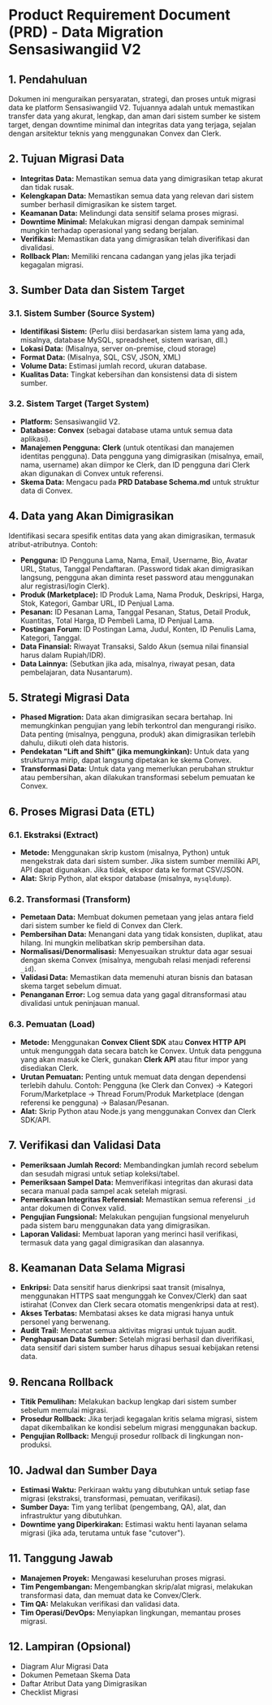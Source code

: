 # Product Requirement Document (PRD) - Data Migration Sensasiwangiid V2

## 1. Pendahuluan

Dokumen ini menguraikan persyaratan, strategi, dan proses untuk migrasi data ke platform Sensasiwangiid V2. Tujuannya adalah untuk memastikan transfer data yang akurat, lengkap, dan aman dari sistem sumber ke sistem target, dengan downtime minimal dan integritas data yang terjaga, sejalan dengan arsitektur teknis yang menggunakan Convex dan Clerk.

## 2. Tujuan Migrasi Data

- **Integritas Data:** Memastikan semua data yang dimigrasikan tetap akurat dan tidak rusak.
- **Kelengkapan Data:** Memastikan semua data yang relevan dari sistem sumber berhasil dimigrasikan ke sistem target.
- **Keamanan Data:** Melindungi data sensitif selama proses migrasi.
- **Downtime Minimal:** Melakukan migrasi dengan dampak seminimal mungkin terhadap operasional yang sedang berjalan.
- **Verifikasi:** Memastikan data yang dimigrasikan telah diverifikasi dan divalidasi.
- **Rollback Plan:** Memiliki rencana cadangan yang jelas jika terjadi kegagalan migrasi.

## 3. Sumber Data dan Sistem Target

### 3.1. Sistem Sumber (Source System)
- **Identifikasi Sistem:** (Perlu diisi berdasarkan sistem lama yang ada, misalnya, database MySQL, spreadsheet, sistem warisan, dll.)
- **Lokasi Data:** (Misalnya, server on-premise, cloud storage)
- **Format Data:** (Misalnya, SQL, CSV, JSON, XML)
- **Volume Data:** Estimasi jumlah record, ukuran database.
- **Kualitas Data:** Tingkat kebersihan dan konsistensi data di sistem sumber.

### 3.2. Sistem Target (Target System)
- **Platform:** Sensasiwangiid V2.
- **Database:** **Convex** (sebagai database utama untuk semua data aplikasi).
- **Manajemen Pengguna:** **Clerk** (untuk otentikasi dan manajemen identitas pengguna). Data pengguna yang dimigrasikan (misalnya, email, nama, username) akan diimpor ke Clerk, dan ID pengguna dari Clerk akan digunakan di Convex untuk referensi.
- **Skema Data:** Mengacu pada **PRD Database Schema.md** untuk struktur data di Convex.

## 4. Data yang Akan Dimigrasikan

Identifikasi secara spesifik entitas data yang akan dimigrasikan, termasuk atribut-atributnya. Contoh:

- **Pengguna:** ID Pengguna Lama, Nama, Email, Username, Bio, Avatar URL, Status, Tanggal Pendaftaran. (Password tidak akan dimigrasikan langsung, pengguna akan diminta reset password atau menggunakan alur registrasi/login Clerk).
- **Produk (Marketplace):** ID Produk Lama, Nama Produk, Deskripsi, Harga, Stok, Kategori, Gambar URL, ID Penjual Lama.
- **Pesanan:** ID Pesanan Lama, Tanggal Pesanan, Status, Detail Produk, Kuantitas, Total Harga, ID Pembeli Lama, ID Penjual Lama.
- **Postingan Forum:** ID Postingan Lama, Judul, Konten, ID Penulis Lama, Kategori, Tanggal.
- **Data Finansial:** Riwayat Transaksi, Saldo Akun (semua nilai finansial harus dalam Rupiah/IDR).
- **Data Lainnya:** (Sebutkan jika ada, misalnya, riwayat pesan, data pembelajaran, data Nusantarum).

## 5. Strategi Migrasi Data

- **Phased Migration:** Data akan dimigrasikan secara bertahap. Ini memungkinkan pengujian yang lebih terkontrol dan mengurangi risiko. Data penting (misalnya, pengguna, produk) akan dimigrasikan terlebih dahulu, diikuti oleh data historis.
- **Pendekatan "Lift and Shift" (jika memungkinkan):** Untuk data yang strukturnya mirip, dapat langsung dipetakan ke skema Convex.
- **Transformasi Data:** Untuk data yang memerlukan perubahan struktur atau pembersihan, akan dilakukan transformasi sebelum pemuatan ke Convex.

## 6. Proses Migrasi Data (ETL)

### 6.1. Ekstraksi (Extract)
- **Metode:** Menggunakan skrip kustom (misalnya, Python) untuk mengekstrak data dari sistem sumber. Jika sistem sumber memiliki API, API dapat digunakan. Jika tidak, ekspor data ke format CSV/JSON.
- **Alat:** Skrip Python, alat ekspor database (misalnya, `mysqldump`).

### 6.2. Transformasi (Transform)
- **Pemetaan Data:** Membuat dokumen pemetaan yang jelas antara field dari sistem sumber ke field di Convex dan Clerk.
- **Pembersihan Data:** Menangani data yang tidak konsisten, duplikat, atau hilang. Ini mungkin melibatkan skrip pembersihan data.
- **Normalisasi/Denormalisasi:** Menyesuaikan struktur data agar sesuai dengan skema Convex (misalnya, mengubah relasi menjadi referensi `_id`).
- **Validasi Data:** Memastikan data memenuhi aturan bisnis dan batasan skema target sebelum dimuat.
- **Penanganan Error:** Log semua data yang gagal ditransformasi atau divalidasi untuk peninjauan manual.

### 6.3. Pemuatan (Load)
- **Metode:** Menggunakan **Convex Client SDK** atau **Convex HTTP API** untuk mengunggah data secara batch ke Convex. Untuk data pengguna yang akan masuk ke Clerk, gunakan **Clerk API** atau fitur impor yang disediakan Clerk.
- **Urutan Pemuatan:** Penting untuk memuat data dengan dependensi terlebih dahulu. Contoh: Pengguna (ke Clerk dan Convex) -> Kategori Forum/Marketplace -> Thread Forum/Produk Marketplace (dengan referensi ke pengguna) -> Balasan/Pesanan.
- **Alat:** Skrip Python atau Node.js yang menggunakan Convex dan Clerk SDK/API.

## 7. Verifikasi dan Validasi Data

- **Pemeriksaan Jumlah Record:** Membandingkan jumlah record sebelum dan sesudah migrasi untuk setiap koleksi/tabel.
- **Pemeriksaan Sampel Data:** Memverifikasi integritas dan akurasi data secara manual pada sampel acak setelah migrasi.
- **Pemeriksaan Integritas Referensial:** Memastikan semua referensi `_id` antar dokumen di Convex valid.
- **Pengujian Fungsional:** Melakukan pengujian fungsional menyeluruh pada sistem baru menggunakan data yang dimigrasikan.
- **Laporan Validasi:** Membuat laporan yang merinci hasil verifikasi, termasuk data yang gagal dimigrasikan dan alasannya.

## 8. Keamanan Data Selama Migrasi

- **Enkripsi:** Data sensitif harus dienkripsi saat transit (misalnya, menggunakan HTTPS saat mengunggah ke Convex/Clerk) dan saat istirahat (Convex dan Clerk secara otomatis mengenkripsi data at rest).
- **Akses Terbatas:** Membatasi akses ke data migrasi hanya untuk personel yang berwenang.
- **Audit Trail:** Mencatat semua aktivitas migrasi untuk tujuan audit.
- **Penghapusan Data Sumber:** Setelah migrasi berhasil dan diverifikasi, data sensitif dari sistem sumber harus dihapus sesuai kebijakan retensi data.

## 9. Rencana Rollback

- **Titik Pemulihan:** Melakukan backup lengkap dari sistem sumber sebelum memulai migrasi.
- **Prosedur Rollback:** Jika terjadi kegagalan kritis selama migrasi, sistem dapat dikembalikan ke kondisi sebelum migrasi menggunakan backup.
- **Pengujian Rollback:** Menguji prosedur rollback di lingkungan non-produksi.

## 10. Jadwal dan Sumber Daya

- **Estimasi Waktu:** Perkiraan waktu yang dibutuhkan untuk setiap fase migrasi (ekstraksi, transformasi, pemuatan, verifikasi).
- **Sumber Daya:** Tim yang terlibat (pengembang, QA), alat, dan infrastruktur yang dibutuhkan.
- **Downtime yang Diperkirakan:** Estimasi waktu henti layanan selama migrasi (jika ada, terutama untuk fase "cutover").

## 11. Tanggung Jawab

- **Manajemen Proyek:** Mengawasi keseluruhan proses migrasi.
- **Tim Pengembangan:** Mengembangkan skrip/alat migrasi, melakukan transformasi data, dan memuat data ke Convex/Clerk.
- **Tim QA:** Melakukan verifikasi dan validasi data.
- **Tim Operasi/DevOps:** Menyiapkan lingkungan, memantau proses migrasi.

## 12. Lampiran (Opsional)

- Diagram Alur Migrasi Data
- Dokumen Pemetaan Skema Data
- Daftar Atribut Data yang Dimigrasikan
- Checklist Migrasi